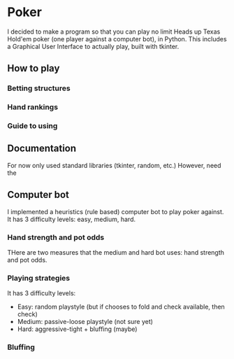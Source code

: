 # Poker
I decided to make a program so that you can play no limit Heads up Texas Hold'em poker (one player against a computer bot), in Python. 
This includes a Graphical User Interface to actually play, built with tkinter. 

## How to play

### Betting structures
### Hand rankings
### Guide to using

## Documentation
For now only used standard libraries (tkinter, random, etc.)
However, need the 


## Computer bot
I implemented a heuristics (rule based) computer bot to play poker against. 
It has 3 difficulty levels: easy, medium, hard.

### Hand strength and pot odds
THere are two measures that the medium and hard bot uses: hand strength and pot odds.

### Playing strategies
It has 3 difficulty levels:
- Easy: random playstyle (but if chooses to fold and check available, then check)
- Medium: passive-loose playstyle (not sure yet)
- Hard: aggressive-tight + bluffing (maybe) 

### Bluffing